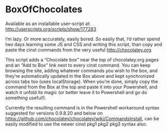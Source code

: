 BoxOfChocolates
===============

Available as an installable user-script at: http://userscripts.org/scripts/show/177283 

I’m lazy. Or more accurately, easily bored. So easily that, I’d rather spend two days learning some JS and CSS and writing this script, than copy and paste the cinst commands from the very useful http://chocolatey.org.

This script adds a “Chocolate box” near the top of chocolatey.org pages and an “Add to Box” link next to every cinst command. You can keep browsing the site, adding whatever commands you wish to the box, and they’re automatically updated in the Box above and kept synchronized across tabs too (uses localStorage). When you’re done, simply copy the command from the Box at the top and paste it into your Powershell, and watch it unfold its magic (or better leave it to Powershell and go do something useful!).

Currently the resulting command is in the Powershell workaround syntax suggested for versions
0.9.8.20 and below on https://github.com/chocolatey/chocolatey/wiki/CommandsInstall, can be easily modified to use the newer cinst pkg1 pkg2 pkg3 syntax also.

